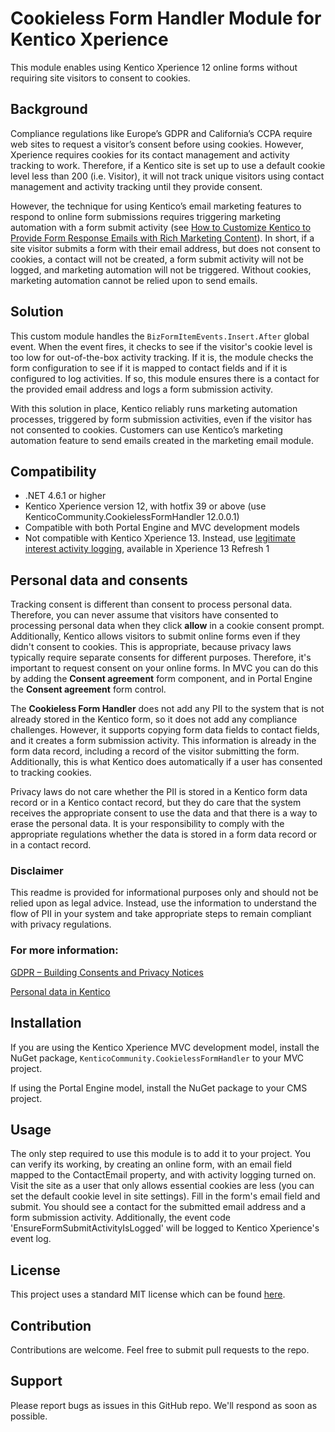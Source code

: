 # Cookieless Form Handler Module for Kentico Xperience
This module enables using Kentico Xperience 12 online forms without requiring site visitors to consent to cookies.  
## Background
Compliance regulations like Europe’s GDPR and California’s CCPA require web sites to request a visitor’s consent before using cookies. However, Xperience requires cookies for its contact management and activity tracking to work. Therefore, if a Kentico site is set up to use a default cookie level less than 200 (i.e. Visitor), it will not track unique visitors using contact management and activity tracking until they provide consent. 

However, the technique for using Kentico’s email marketing features to respond to online form submissions requires triggering marketing automation with a form submit activity (see [How to Customize Kentico to Provide Form Response Emails with Rich Marketing Content](https://bluemodus.com/articles/how-to-customize-kentico-to-provide-form-response-emails-with-rich-marketing-content)). In short, if a site visitor submits a form with their email address, but does not consent to cookies, a contact will not be created, a form submit activity will not be logged, and marketing automation will not be triggered. Without cookies, marketing automation cannot be relied upon to send emails.

## Solution
This custom module handles the `BizFormItemEvents.Insert.After` global event. When the event fires, it checks to see if the visitor's cookie level is too low for out-of-the-box activity tracking. If it is, the module checks the form configuration to see if it is mapped to contact fields and if it is configured to log activities. If so, this module ensures there is a contact for the provided email address and logs a form submission activity.

With this solution in place, Kentico reliably runs marketing automation processes, triggered by form submission activities, even if the visitor has not consented to cookies.  Customers can use Kentico’s marketing automation feature to send emails created in the marketing email module. 

## Compatibility

* .NET 4.6.1 or higher
* Kentico Xperience version 12, with hotfix 39 or above (use KenticoCommunity.CookielessFormHandler 12.0.0.1)
* Compatible with both Portal Engine and MVC development models
* Not compatible with Kentico Xperience 13. Instead, use [legitimate interest activity logging](https://xperience.io/discover/blog/marketing-automation-cookies-in-kentico-xperience), available in Xperience 13 Refresh 1

## Personal data and consents
Tracking consent is different than consent to process personal data. Therefore, you can never assume that visitors have consented to processing personal data when they click **allow** in a cookie consent prompt. Additionally, Kentico allows visitors to submit online forms even if they didn't consent to cookies. This is appropriate, because privacy laws typically require separate consents for different purposes. Therefore, it's important to request consent on your online forms. In MVC you can do this by adding the **Consent agreement** form component, and in Portal Engine the **Consent agreement** form control.

The **Cookieless Form Handler** does not add any PII to the system that is not already stored in the Kentico form, so it does not add any compliance challenges. However, it supports copying form data fields to contact fields, and it creates a form submission activity. This information is already in the form data record, including a record of the visitor submitting the form. Additionally, this is what Kentico does automatically if a user has consented to tracking cookies.

Privacy laws do not care whether the PII is stored in a Kentico form data record or in a Kentico contact record, but they do care that the system receives the appropriate consent to use the data and that there is a way to erase the personal data. It is your responsibility to comply with the appropriate regulations whether the data is stored in a form data record or in a contact record.

### Disclaimer
This readme is provided for informational purposes only and should not be relied upon as legal advice.   Instead, use the information to understand the flow of PII in your system and take appropriate steps to remain compliant with privacy regulations.

### For more information:

[GDPR – Building Consents and Privacy Notices](https://xperience.io/discover/blog/2018-03/gdpr-building-consents-and-privacy-notices)

[Personal data in Kentico](https://docs.kentico.com/k12sp/configuring-kentico/data-protection/gdpr-compliance/personal-data-in-kentico)



## Installation
If you are using the Kentico Xperience MVC development model, install the NuGet package, `KenticoCommunity.CookielessFormHandler` to your MVC project.

If using the Portal Engine model, install the NuGet package to your CMS project.

## Usage
The only step required to use this module is to add it to your project. You can verify its working, by creating an online form, with an email field mapped to the ContactEmail property, and with activity logging turned on.  Visit the site as a user that only allows essential cookies are less (you can set the default cookie level in site settings).  Fill in the form's email field and submit.  You should see a contact for the submitted email address and a form submission activity.  Additionally, the event code 'EnsureFormSubmitActivityIsLogged' will be logged to Kentico Xperience's event log.

## License

This project uses a standard MIT license which can be found [here](https://github.com/heywills/CookielessFormHandler/blob/master/license).

## Contribution

Contributions are welcome. Feel free to submit pull requests to the repo.

## Support

Please report bugs as issues in this GitHub repo.  We'll respond as soon as possible.



